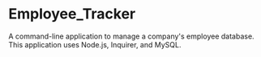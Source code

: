 # Employee_Tracker
A command-line application to manage a company's employee database. This application uses Node.js, Inquirer, and MySQL.
